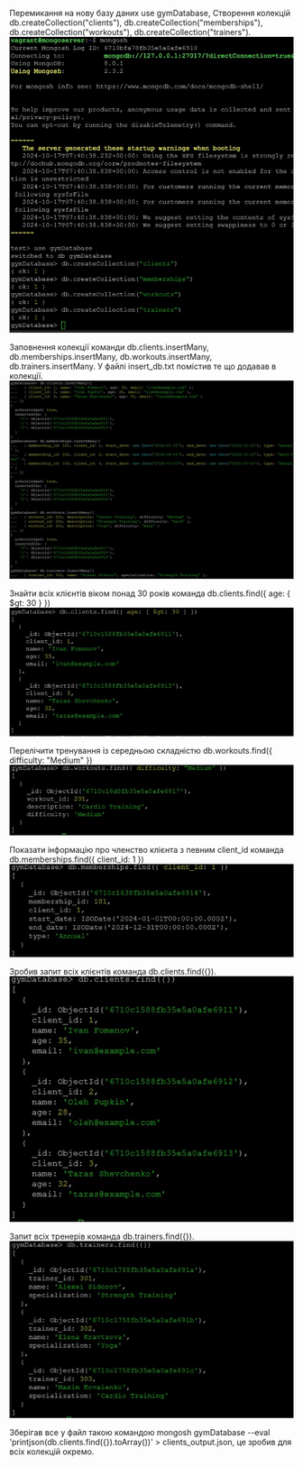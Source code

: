 Перемикання на нову базу даних use gymDatabase, Створення колекцій db.createCollection("clients"), db.createCollection("memberships"), db.createCollection("workouts"), db.createCollection("trainers").
![Image alt](https://github.com/Fomka27/DevOps/raw/lecture14/pic/Screenshot_1.jpg)

Заповнення колекції команди db.clients.insertMany, db.memberships.insertMany, db.workouts.insertMany, db.trainers.insertMany. У файлі insert_db.txt помістив те що додавав в колекції.
![Image alt](https://github.com/Fomka27/DevOps/raw/lecture14/pic/Screenshot_2.jpg)

Знайти всіх клієнтів віком понад 30 років команда db.clients.find({ age: { $gt: 30 } })
![Image alt](https://github.com/Fomka27/DevOps/raw/lecture14/pic/Screenshot_3.jpg)

Перелічити тренування із середньою складністю db.workouts.find({ difficulty: "Medium" })
![Image alt](https://github.com/Fomka27/DevOps/raw/lecture14/pic/Screenshot_4.jpg)

Показати інформацію про членство клієнта з певним client_id команда db.memberships.find({ client_id: 1 })
![Image alt](https://github.com/Fomka27/DevOps/raw/lecture14/pic/Screenshot_5.jpg)

Зробив запит всіх клієнтів команда db.clients.find({}).
![Image alt](https://github.com/Fomka27/DevOps/raw/lecture14/pic/Screenshot_6.jpg)

Запит всіх тренерів команда db.trainers.find({}).
![Image alt](https://github.com/Fomka27/DevOps/raw/lecture14/pic/Screenshot_7.jpg)

Зберігав все у файл такою командою mongosh gymDatabase --eval 'printjson(db.clients.find({}).toArray())' > clients_output.json, це зробив для всіх колекцій окремо.
